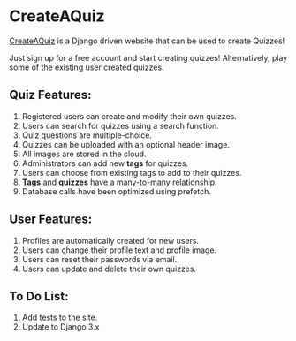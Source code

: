 # CreateAQuiz

[CreateAQuiz](http://createaquiz.herokuapp.com) is a Django driven website that can be used to create Quizzes!

Just sign up for a free account and start creating quizzes!
Alternatively, play some of the existing user created quizzes.

## Quiz Features:
<ol>
    <li>Registered users can create and modify their own quizzes.</li>
    <li>Users can search for quizzes using a search function.</li>
    <li>Quiz questions are multiple-choice.</li>
    <li>Quizzes can be uploaded with an optional header image.</li>
    <li>All images are stored in the cloud.</li>
    <li>Administrators can add new <strong>tags</strong> for quizzes.</li>
    <li>Users can choose from existing tags to add to their quizzes.</li>
    <li><strong>Tags</strong> and <strong>quizzes</strong> have a many-to-many relationship.</li>
    <li>Database calls have been optimized using prefetch.</li> 
</ol>

## User Features:
<ol>
    <li>Profiles are automatically created for new users.</li>
    <li>Users can change their profile text and profile image.</li>
    <li>Users can reset their passwords via email.</li>
    <li>Users can update and delete their own quizzes.</li>
</ol>

## To Do List:
<ol>
    <li>Add tests to the site.</li>
    <li>Update to Django 3.x</li>
</ol>